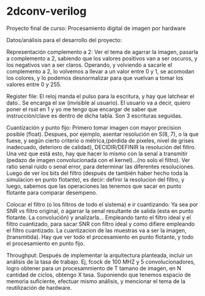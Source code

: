 # 2dconv-verilog
Proyecto final de curso: Procesamiento digital de imagen por hardware




Datos/análisis para el desarrollo del proyecto:

Representación complemento a 2:
Ver el tema de agarrar la imagen, pasarla a complemento a 2, sabiendo que los valores positivos van a ser oscuros, y los negativos van a ser claros. Operando, y volviendo a sacarle el complemento a 2, lo volvemos a llevar a un valor entre 0 y 1, se acomodan los colores, y lo podemos desnormalizar para que vuelvan a tomar los valores entre 0 y 255.

Register file: 
El reloj manda el pulso para la escritura, y hay que latchear el dato.. Se encarga el sw (invisible al usuario).
El usuario va a decir, quiero poner el rsst en 1 y yo me tengo que encargar de saber que instrucción/clave es dentro de dicha tabla. Son 3 escrituras seguidas.

Cuantización y punto fijo: 
Primero tomar imagen con mayor precision posible (float). Despues, por ejemplo, asentar resolución en S(8, 7), o la que fuese, y según cierto criterio o métrica,(pérdida de pixeles, nivel de grises inadecuado, deterioro de calidad), DECIDIR/DEFINIR la resolución del filtro. Una vez que está esto, hay que hacer lo mismo con la senal a transmitir (pedazo de imagen convolucionada con el kernel)...(no solo el filtro).
Ver ratio senal ruido o senal error, para determinar las diferentes resoluciones.
Luego de ver los bits del filtro (después de también haber hecho toda la simulacion en punto flotante), es decir: definir la resolucion del filtro, y luego, sabemos que las operaciones las tenemos que sacar en punto flotante para comparar desempeno.

Colocar el filtro (o los filtros de todo el sistema) e ir cuantizando: Ya sea por SNR vs filtro original, o agarrar la senal resultante de salida (esta en punto flotante. La convolución) y analizarla... Empleando tanto el filtro ideal y el filtro cuantizado, para sacar SNR con filtro ideal y como difiere empleando el filtro cuantizado.
La cuantizacion de las muestras va a ser la imagen, (transmitida). Hay que ver todo el procesamiento en punto flotante, y todo el procesamiento en punto fijo.


Throughput: 
Después de implementar la arquitectura planteada, incluir un análisis de la tasa de trabajo. Ej, fcock de 100 MHZ y 5 convolucionadores, logro obtener para un procesammiento de T tamano de imagen, en N cantidad de ciclos, obtengo X tasa.
Suponiendo que tenemos espacio de memoria suficiente, efectuar mismo análisis, y mencionar el tema de la reutilización de hardware.





